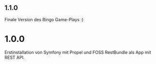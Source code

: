 ## 1.1.0

Finale Version des Bingo Game-Plays :) 

# 1.0.0

Erstinstallation von Symfony mit Propel und FOSS RestBundle als App mit REST API.

